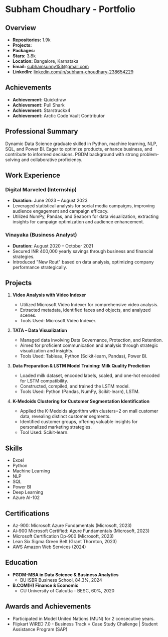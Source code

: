 # Subham Choudhary - Portfolio

## Overview
- **Repositories:** 1.9k
- **Projects:**
- **Packages:**
- **Stars:** 3.8k
- **Location:** Bangalore, Karnataka
- **Email:** subhamsunny153@gmail.com
- **LinkedIn:** [linkedin.com/in/subham-choudhary-238654229](https://www.linkedin.com/in/subham-choudhary-238654229)

## Achievements
- **Achievement:** Quickdraw
- **Achievement:** Pull Shark
- **Achievement:** Starstruckx4
- **Achievement:** Arctic Code Vault Contributor

## Professional Summary
Dynamic Data Science graduate skilled in Python, machine learning, NLP, SQL, and Power BI. Eager to optimize products, enhance business, and contribute to informed decisions. PGDM background with strong problem-solving and collaborative proficiency.

## Work Experience
### Digital Marveled (Internship)
- **Duration:** June 2023 – August 2023
- Leveraged statistical analysis for social media campaigns, improving audience engagement and campaign efficacy.
- Utilized NumPy, Pandas, and Seaborn for data visualization, extracting insights for campaign optimization and audience enhancement.

### Vinayaka (Business Analyst)
- **Duration:** August 2020 – October 2021
- Secured INR 400,000 yearly savings through business and financial strategies.
- Introduced "New Rout" based on data analysis, optimizing company performance strategically.

## Projects
1. **Video Analysis with Video Indexer**
   - Utilized Microsoft Video Indexer for comprehensive video analysis.
   - Extracted metadata, identified faces and objects, and analyzed scenes.
   - Tools Used: Microsoft Video Indexer.

2. **TATA – Data Visualization**
   - Managed data involving Data Governance, Protection, and Retention.
   - Aimed for proficient communication and analysis through strategic visualization and insights.
   - Tools Used: Tableau, Python (Scikit-learn, Pandas), Power BI.

3. **Data Preparation & LSTM Model Training: Milk Quality Prediction**
   - Loaded milk dataset, encoded labels, scaled, and one-hot encoded for LSTM compatibility.
   - Constructed, compiled, and trained the LSTM model.
   - Tools Used: Python (Pandas, NumPy, Scikit-learn), LSTM.

4. **K-Medoids Clustering for Customer Segmentation Identification**
   - Applied the K-Medoids algorithm with clusters=2 on mall customer data, revealing distinct customer segments.
   - Identified customer groups, offering valuable insights for personalized marketing strategies.
   - Tool Used: Scikit-learn.

## Skills
- Excel
- Python
- Machine Learning
- NLP
- SQL
- Power BI
- Deep Learning
- Azure AI-102

## Certifications
- Az-900: Microsoft Azure Fundamentals (Microsoft, 2023)
- Ai-900 Microsoft Certified: Azure Fundamentals (Microsoft, 2023)
- Microsoft Certification Dp-900 (Microsoft, 2023)
- Lean Six Sigma Green Belt (Grant Thornton, 2023)
- AWS Amazon Web Services (2024)

## Education
- **PGDM-MBA in Data Science & Business Analytics**
  - BU ISBR Business School, 84.3%, 2024
- **B.COM(H) Finance & Economic**
  - CU University of Calcutta - BESC, 60%, 2020

## Awards and Achievements
- Participated in Model United Nations (MUN) for 2 consecutive years.
- Flipkart WiRED 7.0 - Business Track = Case Study Challenge | Student Assistance Program (SAP)
